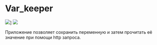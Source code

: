 # Var_keeper

![](https://github.com/AlexeyZhuravko/var_keeper/actions/workflows/staging.yml/badge.svg)] ![](https://img.shields.io/docker/v/zhuravkoa/var_keeper?label=build%20for%20commit&sort=date)

Приложение позволяет сохранить переменную и затем прочитать её значение при помощи http запроса.
